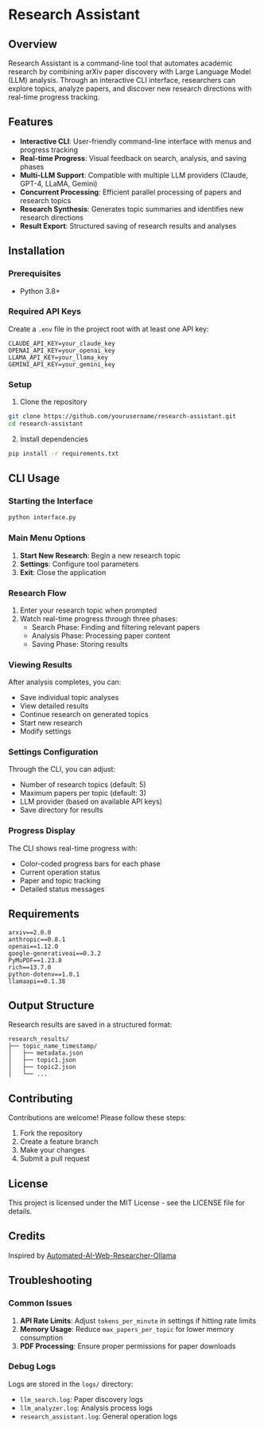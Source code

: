# Research Assistant

## Overview
Research Assistant is a command-line tool that automates academic research by combining arXiv paper discovery with Large Language Model (LLM) analysis. Through an interactive CLI interface, researchers can explore topics, analyze papers, and discover new research directions with real-time progress tracking.

## Features
- **Interactive CLI**: User-friendly command-line interface with menus and progress tracking
- **Real-time Progress**: Visual feedback on search, analysis, and saving phases
- **Multi-LLM Support**: Compatible with multiple LLM providers (Claude, GPT-4, LLaMA, Gemini)
- **Concurrent Processing**: Efficient parallel processing of papers and research topics
- **Research Synthesis**: Generates topic summaries and identifies new research directions
- **Result Export**: Structured saving of research results and analyses

## Installation

### Prerequisites
- Python 3.8+

### Required API Keys
Create a `.env` file in the project root with at least one API key:
```
CLAUDE_API_KEY=your_claude_key
OPENAI_API_KEY=your_openai_key
LLAMA_API_KEY=your_llama_key
GEMINI_API_KEY=your_gemini_key
```

### Setup
1. Clone the repository
```bash
git clone https://github.com/yourusername/research-assistant.git
cd research-assistant
```

2. Install dependencies
```bash
pip install -r requirements.txt
```

## CLI Usage

### Starting the Interface
```bash
python interface.py
```

### Main Menu Options
1. **Start New Research**: Begin a new research topic
2. **Settings**: Configure tool parameters
3. **Exit**: Close the application

### Research Flow
1. Enter your research topic when prompted
2. Watch real-time progress through three phases:
   - Search Phase: Finding and filtering relevant papers
   - Analysis Phase: Processing paper content
   - Saving Phase: Storing results

### Viewing Results
After analysis completes, you can:
- Save individual topic analyses
- View detailed results
- Continue research on generated topics
- Start new research
- Modify settings

### Settings Configuration
Through the CLI, you can adjust:
- Number of research topics (default: 5)
- Maximum papers per topic (default: 3)
- LLM provider (based on available API keys)
- Save directory for results

### Progress Display
The CLI shows real-time progress with:
- Color-coded progress bars for each phase
- Current operation status
- Paper and topic tracking
- Detailed status messages

## Requirements
```
arxiv==2.0.0
anthropic==0.8.1
openai==1.12.0
google-generativeai==0.3.2
PyMuPDF==1.23.8
rich==13.7.0
python-dotenv==1.0.1
llamaapi==0.1.38
```

## Output Structure
Research results are saved in a structured format:
```
research_results/
├── topic_name_timestamp/
│   ├── metadata.json
│   ├── topic1.json
│   ├── topic2.json
│   └── ...
```

## Contributing
Contributions are welcome! Please follow these steps:
1. Fork the repository
2. Create a feature branch
3. Make your changes
4. Submit a pull request

## License
This project is licensed under the MIT License - see the LICENSE file for details.

## Credits
Inspired by [Automated-AI-Web-Researcher-Ollama](https://github.com/TheBlewish/Automated-AI-Web-Researcher-Ollama)

## Troubleshooting

### Common Issues
1. **API Rate Limits**: Adjust `tokens_per_minute` in settings if hitting rate limits
2. **Memory Usage**: Reduce `max_papers_per_topic` for lower memory consumption
3. **PDF Processing**: Ensure proper permissions for paper downloads

### Debug Logs
Logs are stored in the `logs/` directory:
- `llm_search.log`: Paper discovery logs
- `llm_analyzer.log`: Analysis process logs
- `research_assistant.log`: General operation logs